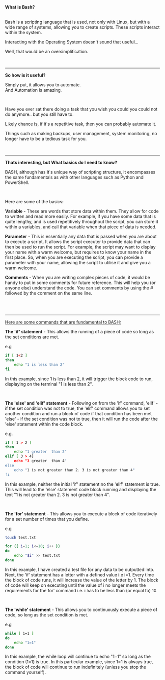 **What is Bash?**\
<br>

Bash is a scripting language that is used, not only with Linux, but with a wide range of systems, allowing you to create scripts. These scripts interact within the system.

Interacting with the Operating System doesn't sound that useful...

Well, that would be an oversimplification.

<br>

---

**So how is it useful?**

Simply put, it allows you to automate.
<br>
And Automation is amazing.

<br>

Have you ever sat there doing a task that you wish you could you could not do anymore.. but you still have to.

Likely chance is, if it's a repetitive task, then you can probably automate it.

Things such as making backups, user management, system monitoring, no longer have to be a tedious task for you.

<br>

---

**Thats interesting, but What basics do I need to know?**

BASH, although has it's unique way of scripting structure, it encompasses the same fundamentals as with other languages such as Python and PowerShell.

<br>

Here are some of the basics:

<b>Variable</b> - These are words that store data within them. They allow for code to written and read more easily. For example, if you have some data that is quite lengthy, and is used repetitively throughout the script, you can store it within a variables, and call that variable when that piece of data is needed.

<b>Parameter</b> - This is essentially any data that is passed when you are about to execute a script. It allows the script executer to provide data that can then be used to run the script. For example, the script may want to display your name with a warm welcome, but requires to know your name in the first place. So, when you are executing the script, you can provide a parameter with your name, allowing the script to utilise it and give you a warm welcome.

<b>Comments</b> - When you are writing complex pieces of code, it would be handy to put in some comments for future reference. This will help you (or anyone else) understand the code. You can set comments by using the # followed by the comment on the same line.

<br>

<br>

---

<u>Here are some commands that are fundamental to BASH:</u>

<b>The 'if' statement</b> - This allows the running of a piece of code so long as the set conditions are met.

e.g

```bash
if [ 1<2 ]
then
    echo "1 is less than 2"
fi
```

In this example, since 1 is less than 2, it will trigger the block code to run, displaying on the terminal "1 is less than 2".

<br>

<b>The 'else' and 'elif' statement</b> - Following on from the 'if' command, 
'elif' - if the set condition was not to true, the 'elif' command allows you to set another condition and run a block of code if that condition has been met
'else' - if the set condition was not to true, then it will run the code after the 'else' statement within the code block. 

e.g.
```bash
if [ 1 > 2 ]
then
    echo "1 greater  than 2"
elif [ 3 > 4]
    echo "3 greater  than 4"
else
    echo "1 is not greater than 2. 3 is not greater than 4"
fi
```

In this example, neither the initial 'if' statement no the 'elif' statement is true. This will lead to the 'else' statement code block running and displaying the text "1 is not greater than 2. 3 is not greater than 4".

<br>

<b>The 'for' statement</b> - This allows you to execute a block of code iteratively for a set number of times that you define.

e.g
```bash
touch test.txt

for (( i=1; i<=10; i++ ))
do
    echo "$i" >> test.txt
done
```

In this example, I have created a test file for any data to be outputted into. Next, the 'if' statement has a letter with a defined value i.e i=1. Every time the block of code runs, it will increase the value of the letter by 1. The block of code will keep on executing until the value of i no longer meets the requirements for the for' command i.e. i has to be less than (or equal to) 10.

<br>

<b>The 'while' statement</b> - This allows you to continuously execute a piece of code, so long as the set condition is met.

e.g
```bash
while [ 1=1 ]
do
    echo "1=1"
done
```

In this example, the while loop will continue to echo "1=1" so long as the condition (1=1) is true. In this particular example, since 1=1 is always true, the block of code will continue to run indefinitely (unless you stop the command yourself).